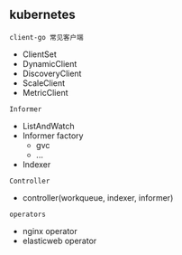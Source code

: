 ## kubernetes

`client-go 常见客户端`
- ClientSet
- DynamicClient
- DiscoveryClient
- ScaleClient
- MetricClient


`Informer`
- ListAndWatch
- Informer factory
  - gvc
  - ...
- Indexer

`Controller`
- controller(workqueue, indexer, informer)

`operators`
- nginx operator
- elasticweb operator

